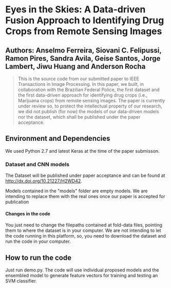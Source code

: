 # Eyes in the Skies: A Data-driven Fusion Approach to Identifying Drug Crops from Remote Sensing Images

## Authors: Anselmo Ferreira, Siovani C. Felipussi, Ramon Pires, Sandra Avila, Geise Santos, Jorge Lambert, Jiwu Huang and Anderson Rocha

> This is the source code from our submitted paper to IEEE Transactions in Image Processing. In this paper, we built, 
in collaboration with the Brazilian Federal Police, the first dataset and the first data-driven approach for identifying drug crops (i.e., Marijuana crops)
from remote sensing images. The paper is currently under review so, to protect the intellectual property of our research, we did not publish (for now)
the models of our data-driven models nor the dataset, which shall be published under the paper acceptance.

## Environment and Dependencies

We used Python 2.7 and latest Keras at the time of the paper submisson.

### Dataset and CNN models

The Dataset will be published under paper acceptance and can be found at http://dx.doi.org/10.21227/H2WD42. 

Models contained in the "models" folder are empty models. We are intending to replace them with the real ones once our paper is accepted for publication

#### Changes in the code

 You just need to change the filepaths contained at fold-data files, pointing them to where the dataset is in your computer. We are not intending 
 to let the code running in this platform, so, you need to download the dataset and run the code in your computer. 

## How to run the code

Just run demo.py. The code will use individual proposed models and the ensembled model to generate feature vectors for training and testing an SVM classifier.
